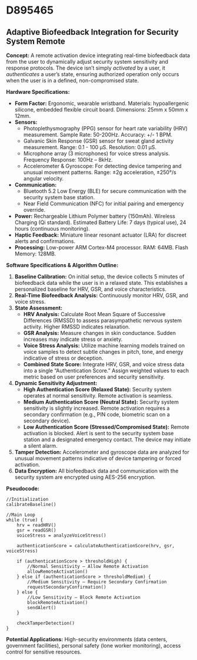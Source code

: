 # D895465

## Adaptive Biofeedback Integration for Security System Remote

**Concept:** A remote activation device integrating real-time biofeedback data from the user to dynamically adjust security system sensitivity and response protocols. The device isn’t simply *activated* by a user, it *authenticates* a user’s state, ensuring authorized operation only occurs when the user is in a defined, non-compromised state.

**Hardware Specifications:**

*   **Form Factor:** Ergonomic, wearable wristband.  Materials: hypoallergenic silicone, embedded flexible circuit board. Dimensions: 25mm x 50mm x 12mm.
*   **Sensors:**
    *   Photoplethysmography (PPG) sensor for heart rate variability (HRV) measurement.  Sample Rate: 50-200Hz.  Accuracy: +/- 1 BPM.
    *   Galvanic Skin Response (GSR) sensor for sweat gland activity measurement. Range: 0.1 - 100 µS. Resolution: 0.01 µS.
    *   Microphone array (3 microphones) for voice stress analysis. Frequency Response: 100Hz – 8kHz.
    *   Accelerometer & Gyroscope: For detecting device tampering and unusual movement patterns. Range: ±2g acceleration, ±250°/s angular velocity.
*   **Communication:**
    *   Bluetooth 5.2 Low Energy (BLE) for secure communication with the security system base station.
    *   Near Field Communication (NFC) for initial pairing and emergency override.
*   **Power:** Rechargeable Lithium Polymer battery (150mAh).  Wireless Charging (Qi standard).  Estimated Battery Life: 7 days (typical use), 24 hours (continuous monitoring).
*   **Haptic Feedback:** Miniature linear resonant actuator (LRA) for discreet alerts and confirmations.
*   **Processing:** Low-power ARM Cortex-M4 processor.  RAM: 64MB. Flash Memory: 128MB.

**Software Specifications & Algorithm Outline:**

1.  **Baseline Calibration:** On initial setup, the device collects 5 minutes of biofeedback data while the user is in a relaxed state. This establishes a personalized baseline for HRV, GSR, and voice characteristics.
2.  **Real-Time Biofeedback Analysis:**  Continuously monitor HRV, GSR, and voice stress.
3.  **State Assessment:**
    *   **HRV Analysis:**  Calculate Root Mean Square of Successive Differences (RMSSD) to assess parasympathetic nervous system activity. Higher RMSSD indicates relaxation.
    *   **GSR Analysis:**  Measure changes in skin conductance.  Sudden increases may indicate stress or anxiety.
    *   **Voice Stress Analysis:** Utilize machine learning models trained on voice samples to detect subtle changes in pitch, tone, and energy indicative of stress or deception.
    *   **Combined State Score:** Integrate HRV, GSR, and voice stress data into a single “Authentication Score.”  Assign weighted values to each metric based on user preferences and security sensitivity.
4.  **Dynamic Sensitivity Adjustment:**
    *   **High Authentication Score (Relaxed State):**  Security system operates at normal sensitivity.  Remote activation is seamless.
    *   **Medium Authentication Score (Neutral State):**  Security system sensitivity is slightly increased. Remote activation requires a secondary confirmation (e.g., PIN code, biometric scan on a secondary device).
    *   **Low Authentication Score (Stressed/Compromised State):** Remote activation is blocked.  Alert is sent to the security system base station and a designated emergency contact.  The device may initiate a silent alarm.
5.  **Tamper Detection:** Accelerometer and gyroscope data are analyzed for unusual movement patterns indicative of device tampering or forced activation.
6.  **Data Encryption:** All biofeedback data and communication with the security system are encrypted using AES-256 encryption.

**Pseudocode:**

```
//Initialization
calibrateBaseline()

//Main Loop
while (true) {
    hrv = readHRV()
    gsr = readGSR()
    voiceStress = analyzeVoiceStress()

    authenticationScore = calculateAuthenticationScore(hrv, gsr, voiceStress)

    if (authenticationScore > thresholdHigh) {
        //Normal Sensitivity – Allow Remote Activation
        allowRemoteActivation()
    } else if (authenticationScore > thresholdMedium) {
        //Medium Sensitivity – Require Secondary Confirmation
        requestSecondaryConfirmation()
    } else {
        //Low Sensitivity – Block Remote Activation
        blockRemoteActivation()
        sendAlert()
    }

    checkTamperDetection()
}
```

**Potential Applications:**  High-security environments (data centers, government facilities), personal safety (lone worker monitoring), access control for sensitive resources.